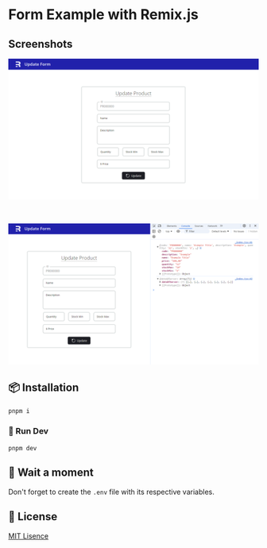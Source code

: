 # Form Example with Remix.js

## Screenshots

![Preview 1](./public/screenshots/preview-1.png)

<br>

![Preview 2](./public/screenshots/preview-2.png)

## 📦 Installation

```shell
pnpm i
```

### 🧪 Run Dev

```shell
pnpm dev
```

## 🧐 Wait a moment

Don't forget to create the `.env` file with its respective variables.

## 🔑 License

[MIT Lisence](https://github.com/MeeLight/electiva_project/blob/main/remix_form_example/LICENSE.md)

